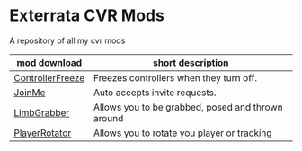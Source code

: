 # Exterrata CVR Mods

A repository of all my cvr mods

| mod download                                                                                                | short description                                                    |
|-------------------------------------------------------------------------------------------------------------|----------------------------------------------------------------------|
| [ControllerFreeze](https://github.com/Exterrata/CVRMods/releases/latest/download/ControllerFreeze.dll)      | Freezes controllers when they turn off.                              |
| [JoinMe](https://github.com/Exterrata/CVRMods/releases/latest/download/JoinMe.dll)                          | Auto accepts invite requests.                                        |
| [LimbGrabber](https://github.com/Exterrata/CVRMods/releases/latest/download/LimbGrabber.dll)                | Allows you to be grabbed, posed and thrown around                    |
| [PlayerRotator](https://github.com/Exterrata/CVRMods/releases/latest/download/PlayerRotator.dll)            | Allows you to rotate you player or tracking                          |
